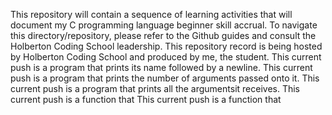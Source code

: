 This repository will contain a sequence of learning activities that will document my C programming language beginner skill accrual.
To navigate this directory/repository, please refer to the Github guides and consult the Holberton Coding School leadership. 
This repository record is being hosted by Holberton Coding School and produced by me, the student.
This current push is a program that prints its name followed by a newline. 
This current push is a program that prints the number of arguments passed onto it.
This current push is a program that prints all the argumentsit receives. 
This current push is a function that 
This current push is a function that 

